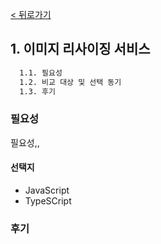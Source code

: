 [< 뒤로가기](./README.md)

## 1. 이미지 리사이징 서비스

```cmd
  1.1. 필요성
  1.2. 비교 대상 및 선택 동기
  1.3. 후기
```

### 필요성

필요성,,

#### 선택지

- JavaScript
- TypeSCript

### 후기